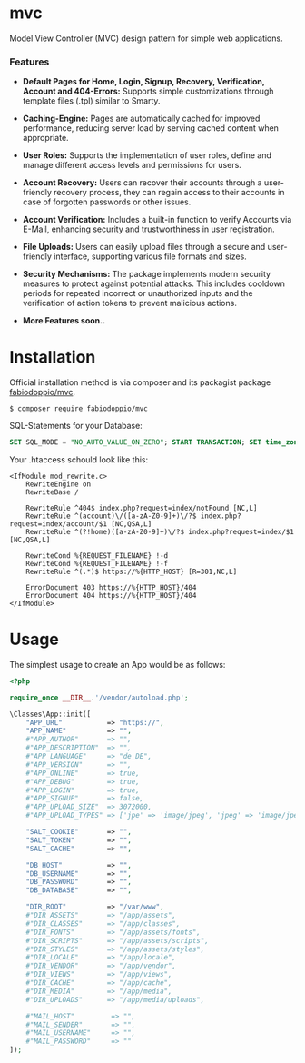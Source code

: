 # mvc
Model View Controller (MVC) design pattern for simple web applications.

### Features

- **Default Pages for Home, Login, Signup, Recovery, Verification, Account and 404-Errors:** Supports simple customizations through template files (.tpl) similar to Smarty.

- **Caching-Engine:** Pages are automatically cached for improved performance, reducing server load by serving cached content when appropriate.

- **User Roles:** Supports the implementation of user roles, define and manage different access levels and permissions for users.

- **Account Recovery:** Users can recover their accounts through a user-friendly recovery process, they can regain access to their accounts in case of forgotten passwords or other issues.

- **Account Verification:**  Includes a built-in function to verify Accounts via E-Mail, enhancing security and trustworthiness in user registration.

- **File Uploads:** Users can easily upload files through a secure and user-friendly interface, supporting various file formats and sizes.

- **Security Mechanisms:** The package implements modern security measures to protect against potential attacks. This includes cooldown periods for repeated incorrect or unauthorized inputs and the verification of action tokens to prevent malicious actions.

- **More Features soon..**


Installation
============

Official installation method is via composer and its packagist package [fabiodoppio/mvc](https://packagist.org/packages/fabiodoppio/mvc).

```
$ composer require fabiodoppio/mvc
```

SQL-Statements for your Database:

```sql
SET SQL_MODE = "NO_AUTO_VALUE_ON_ZERO"; START TRANSACTION; SET time_zone = "+00:00"; CREATE TABLE `app_accounts`( `id` int UNSIGNED NOT NULL, `username` varchar(64) CHARACTER SET utf8mb4 COLLATE utf8mb4_general_ci NOT NULL, `email` varchar(64) CHARACTER SET utf8mb4 COLLATE utf8mb4_general_ci NOT NULL, `password` varchar(64) CHARACTER SET utf8mb4 COLLATE utf8mb4_general_ci NOT NULL, `token` varchar(64) CHARACTER SET utf8mb4 COLLATE utf8mb4_general_ci NOT NULL, `role` int UNSIGNED NOT NULL, `registered` datetime NOT NULL DEFAULT CURRENT_TIMESTAMP, `lastaction` datetime NOT NULL DEFAULT CURRENT_TIMESTAMP ON UPDATE CURRENT_TIMESTAMP) ENGINE=InnoDB DEFAULT CHARSET=utf8mb4 COLLATE=utf8mb4_general_ci; CREATE TABLE `app_accounts_watchlist` ( `id` int UNSIGNED NOT NULL, `request` varchar(64) CHARACTER SET utf8mb4 COLLATE utf8mb4_general_ci NOT NULL, `detected` datetime NOT NULL DEFAULT CURRENT_TIMESTAMP ) ENGINE=InnoDB DEFAULT CHARSET=utf8mb4 COLLATE=utf8mb4_general_ci; CREATE TABLE `app_badwords` ( `id` int UNSIGNED NOT NULL, `badword` varchar(64) CHARACTER SET utf8mb4 COLLATE utf8mb4_general_ci NOT NULL ) ENGINE=InnoDB DEFAULT CHARSET=utf8mb4 COLLATE=utf8mb4_general_ci; CREATE TABLE `app_roles` ( `id` int UNSIGNED NOT NULL, `name` varchar(64) CHARACTER SET utf8mb4 COLLATE utf8mb4_general_ci NOT NULL ) ENGINE=InnoDB DEFAULT CHARSET=utf8mb4 COLLATE=utf8mb4_general_ci; INSERT INTO `app_roles` (`id`, `name`) VALUES (1, 'Blocked'), (2, 'Deactivated'), (3, 'Guest'), (4, 'User'), (5, 'Verified'), (6, 'Moderator'), (7, 'Administrator'); ALTER TABLE `app_accounts` ADD PRIMARY KEY (`id`), ADD UNIQUE KEY `username` (`username`), ADD UNIQUE KEY `email` (`email`), ADD KEY `role` (`role`); ALTER TABLE `app_accounts_watchlist` ADD PRIMARY KEY (`id`,`detected`); ALTER TABLE `app_badwords` ADD PRIMARY KEY (`id`); ALTER TABLE `app_roles` ADD PRIMARY KEY (`id`); ALTER TABLE `app_accounts` MODIFY `id` int UNSIGNED NOT NULL AUTO_INCREMENT; ALTER TABLE `app_badwords` MODIFY `id` int UNSIGNED NOT NULL AUTO_INCREMENT; ALTER TABLE `app_roles` MODIFY `id` int UNSIGNED NOT NULL AUTO_INCREMENT, AUTO_INCREMENT=8; ALTER TABLE `app_accounts` ADD CONSTRAINT `app_accounts_ibfk_1` FOREIGN KEY (`role`) REFERENCES `app_roles` (`id`) ON UPDATE CASCADE; ALTER TABLE `app_accounts_watchlist` ADD CONSTRAINT `app_accounts_watchlist_ibfk_1` FOREIGN KEY (`id`) REFERENCES `app_accounts` (`id`) ON DELETE CASCADE ON UPDATE CASCADE; COMMIT;
```


Your .htaccess schould look like this:

```
<IfModule mod_rewrite.c>
    RewriteEngine on
    RewriteBase /

    RewriteRule ^404$ index.php?request=index/notFound [NC,L]
    RewriteRule ^(account)\/([a-zA-Z0-9]+)\/?$ index.php?request=index/account/$1 [NC,QSA,L]
    RewriteRule ^(?!home)([a-zA-Z0-9]+)\/?$ index.php?request=index/$1 [NC,QSA,L]
    
    RewriteCond %{REQUEST_FILENAME} !-d
    RewriteCond %{REQUEST_FILENAME} !-f
    RewriteRule ^(.*)$ https://%{HTTP_HOST} [R=301,NC,L]

    ErrorDocument 403 https://%{HTTP_HOST}/404
    ErrorDocument 404 https://%{HTTP_HOST}/404
</IfModule>
```


Usage
=====

The simplest usage to create an App would be as follows:

```php
<?php

require_once __DIR__.'/vendor/autoload.php';

\Classes\App::init([
    "APP_URL"           => "https://",
    "APP_NAME"          => "",
    #"APP_AUTHOR"       => "",
    #"APP_DESCRIPTION"  => "",
    #"APP_LANGUAGE"     => "de_DE",
    #"APP_VERSION"      => "",
    #"APP_ONLINE"       => true,
    #"APP_DEBUG"        => true,
    #"APP_LOGIN"        => true,
    #"APP_SIGNUP"       => false,
    #"APP_UPLOAD_SIZE"  => 3072000,
    #"APP_UPLOAD_TYPES" => ['jpe' => 'image/jpeg', 'jpeg' => 'image/jpeg', 'jpg' => 'image/jpg', 'png' => 'image/png', 'gif' => 'image/gif'],

    "SALT_COOKIE"       => "",
    "SALT_TOKEN"        => "",
    "SALT_CACHE"        => "",

    "DB_HOST"           => "",
    "DB_USERNAME"       => "",
    "DB_PASSWORD"       => "",
    "DB_DATABASE"       => "",

    "DIR_ROOT"          => "/var/www",
    #"DIR_ASSETS"       => "/app/assets",
    #"DIR_CLASSES"      => "/app/classes",
    #"DIR_FONTS"        => "/app/assets/fonts",    
    #"DIR_SCRIPTS"      => "/app/assets/scripts",
    #"DIR_STYLES"       => "/app/assets/styles",
    #"DIR_LOCALE"       => "/app/locale",
    #"DIR_VENDOR"       => "/app/vendor",
    #"DIR_VIEWS"        => "/app/views",
    #"DIR_CACHE"        => "/app/cache",
    #"DIR_MEDIA"        => "/app/media",
    #"DIR_UPLOADS"      => "/app/media/uploads",

    #"MAIL_HOST"         => "",
    #"MAIL_SENDER"       => "",
    #"MAIL_USERNAME"     => "",
    #"MAIL_PASSWORD"     => ""
]);

```
